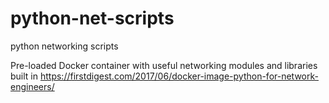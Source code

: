 # python-net-scripts
python networking scripts

Pre-loaded Docker container with useful networking modules and libraries built in
https://firstdigest.com/2017/06/docker-image-python-for-network-engineers/
